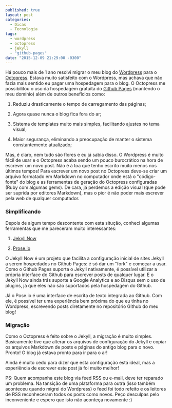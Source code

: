 ```yaml
---
published: true
layout: post
categories: 
  - Dicas
  - Tecnologia
tags: 
  - wordpress
  - octopress
  - jekyll
  - "github-pages"
date: "2015-12-09 21:29:00 -0300"
---
```



Há pouco mais de 1 ano resolvi migrar o meu blog do [Wordpress](https://wordpress.org/) para o [Octopress](http://octopress.org/). Estava muito satisfeito com o Wordpress, mas achava que não fazia mais sentido eu pagar uma hospedagem para o blog. O Octopress me possibilitou o uso da hospedagem gratuita do [Github Pages](https://pages.github.com/) (mantendo o meu domínio) além de outros benefícios como:

1. Reduziu drasticamente o tempo de carregamento das páginas;

2. Agora quase nunca o blog fica fora do ar;

3. Sistema de templates muito mais simples, facilitando ajustes no tema visual;

4. Maior segurança, eliminando a preocupação de manter o sistema constantemente atualizado;

<!-- more -->

Mas, é claro, nem tudo são flores e eu já sabia disso. O Wordpress é muito fácil de usar e o Octopress acaba sendo um pouco burocrático na hora de escrever um novo post. Não é à toa que tenho escrito muito menos nos últimos tempos! Para escrever um novo post no Octopress deve-se criar um arquivo formatado em Markdown no computador onde está o "código-fonte" do blog e as ferramentas de geração do Octopress configuradas (Ruby com algumas gems). De cara, já perdemos a edição visual (que pode ser suprida por editores Markdown), mas o pior é não poder mais escrever pela web de qualquer computador.

### Simplificando

Depois de algum tempo descontente com esta situção, conheci algumas ferramentas que me pareceram muito interessantes:

1. [Jekyll Now](http://www.jekyllnow.com/)

2. [Prose.io](http://prose.io/)

O Jekyll Now é um projeto que facilita a configuração inicial de sites Jekyll a serem hospedados no Github Pages: é só dar um "fork" e começar a usar. Como o Github Pages suporta o Jekyll nativamente, é possível utilizar a própria interface do Github para escrever posts de qualquer lugar. E o Jekyll Now ainda trás suporte a Google Analytics e ao Disqus sem o uso de plugins, já que eles não são suportados pela hospedagem do Github. 

Já o Pose.io é uma interface de escrita de texto integrada ao Github. Com ele, é possível ter uma experiência bem próxima do que eu tinha no Wordpress, escrevendo posts diretamente no repositório Github do meu blog!

### Migração

Como o Octopress é feito sobre o Jekyll, a migração é muito simples. Basicamente tive que alterar os arquivos de configuração do Jekyll e copiar os arquivos Markdown de posts e páginas do antigo blog para o novo. Pronto! O blog já estava pronto para ir para o ar!

Ainda é muito cedo para dizer que esta configuração está ideal, mas a experiência de escrever este post já foi muito melhor! 

PS: Quem acompanha este blog via feed RSS ou e-mail, deve ter reparado um problema. Na tansição de uma plataforma para outra (isso também aconteceu quando migrei do Wordpress) o feed foi todo refeito e os leitores de RSS reconheceram todos os posts como novos. Peço desculpas pelo inconveniente e espero que isto não aconteça novamente :)
